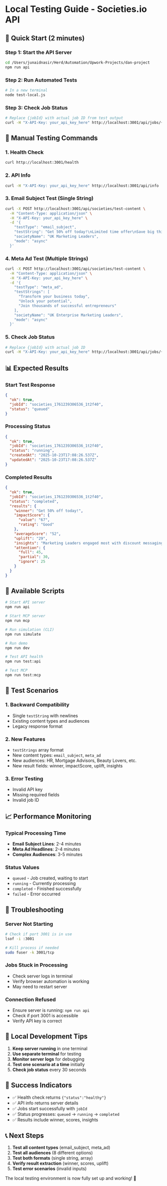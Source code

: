 # Local Testing Guide - Societies.io API

## 🚀 **Quick Start (2 minutes)**

### **Step 1: Start the API Server**
```bash
cd /Users/junaidnasir/Herd/Automation/Upwork-Projects/dan-project
npm run api
```

### **Step 2: Run Automated Tests**
```bash
# In a new terminal
node test-local.js
```

### **Step 3: Check Job Status**
```bash
# Replace {jobId} with actual job ID from test output
curl -H "X-API-Key: your_api_key_here" http://localhost:3001/api/jobs/{jobId}
```

## 🧪 **Manual Testing Commands**

### **1. Health Check**
```bash
curl http://localhost:3001/health
```

### **2. API Info**
```bash
curl -H "X-API-Key: your_api_key_here" http://localhost:3001/api/info
```

### **3. Email Subject Test (Single String)**
```bash
curl -X POST http://localhost:3001/api/societies/test-content \
  -H "Content-Type: application/json" \
  -H "X-API-Key: your_api_key_here" \
  -d '{
    "testType": "email_subject",
    "testString": "Get 50% off today!\nLimited time offer\nSave big this weekend",
    "societyName": "UK Marketing Leaders",
    "mode": "async"
  }'
```

### **4. Meta Ad Test (Multiple Strings)**
```bash
curl -X POST http://localhost:3001/api/societies/test-content \
  -H "Content-Type: application/json" \
  -H "X-API-Key: your_api_key_here" \
  -d '{
    "testType": "meta_ad",
    "testStrings": [
      "Transform your business today",
      "Unlock your potential",
      "Join thousands of successful entrepreneurs"
    ],
    "societyName": "UK Enterprise Marketing Leaders",
    "mode": "async"
  }'
```

### **5. Check Job Status**
```bash
# Replace {jobId} with actual job ID
curl -H "X-API-Key: your_api_key_here" http://localhost:3001/api/jobs/{jobId}
```

## 📊 **Expected Results**

### **Start Test Response**
```json
{
  "ok": true,
  "jobId": "societies_1761239306536_1t2f40",
  "status": "queued"
}
```

### **Processing Status**
```json
{
  "ok": true,
  "jobId": "societies_1761239306536_1t2f40",
  "status": "running",
  "createdAt": "2025-10-23T17:08:26.537Z",
  "updatedAt": "2025-10-23T17:08:26.537Z"
}
```

### **Completed Results**
```json
{
  "ok": true,
  "jobId": "societies_1761239306536_1t2f40",
  "status": "completed",
  "results": {
    "winner": "Get 50% off today!",
    "impactScore": {
      "value": "67",
      "rating": "Good"
    },
    "averageScore": "52",
    "uplift": "29",
    "insights": "Marketing Leaders engaged most with discount messaging...",
    "attention": {
      "full": 45,
      "partial": 30,
      "ignore": 25
    }
  }
}
```

## 🔧 **Available Scripts**

```bash
# Start API server
npm run api

# Start MCP server
npm run mcp

# Run simulation (CLI)
npm run simulate

# Run demo
npm run dev

# Test API health
npm run test:api

# Test MCP
npm run test:mcp
```

## 🎯 **Test Scenarios**

### **1. Backward Compatibility**
- Single `testString` with newlines
- Existing content types and audiences
- Legacy response format

### **2. New Features**
- `testStrings` array format
- New content types: `email_subject`, `meta_ad`
- New audiences: HR, Mortgage Advisors, Beauty Lovers, etc.
- New result fields: winner, impactScore, uplift, insights

### **3. Error Testing**
- Invalid API key
- Missing required fields
- Invalid job ID

## 📈 **Performance Monitoring**

### **Typical Processing Time**
- **Email Subject Lines**: 2-4 minutes
- **Meta Ad Headlines**: 2-4 minutes
- **Complex Audiences**: 3-5 minutes

### **Status Values**
- `queued` - Job created, waiting to start
- `running` - Currently processing
- `completed` - Finished successfully
- `failed` - Error occurred

## 🚨 **Troubleshooting**

### **Server Not Starting**
```bash
# Check if port 3001 is in use
lsof -i :3001

# Kill process if needed
sudo fuser -k 3001/tcp
```

### **Jobs Stuck in Processing**
- Check server logs in terminal
- Verify browser automation is working
- May need to restart server

### **Connection Refused**
- Ensure server is running: `npm run api`
- Check if port 3001 is accessible
- Verify API key is correct

## 📝 **Local Development Tips**

1. **Keep server running** in one terminal
2. **Use separate terminal** for testing
3. **Monitor server logs** for debugging
4. **Test one scenario at a time** initially
5. **Check job status** every 30 seconds

## 🎉 **Success Indicators**

- ✅ Health check returns `{"status":"healthy"}`
- ✅ API info returns server details
- ✅ Jobs start successfully with `jobId`
- ✅ Status progresses: `queued` → `running` → `completed`
- ✅ Results include winner, scores, insights

## 📞 **Next Steps**

1. **Test all content types** (email_subject, meta_ad)
2. **Test all audiences** (8 different options)
3. **Test both formats** (single string, array)
4. **Verify result extraction** (winner, scores, uplift)
5. **Test error scenarios** (invalid inputs)

The local testing environment is now fully set up and working! 🚀
